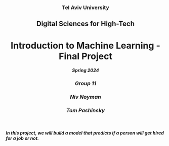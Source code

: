 ### <center> Tel Aviv University
## <center>**Digital Sciences for High-Tech**
# <center> **Introduction to Machine Learning - Final Project**
#### <center> <i> Spring 2024
    
### <center> Group 11
### <center> Niv Noyman 
### <center> Tom Pashinsky <br>
<br>

#### In this project, we will build a model that predicts if a person will get hired for a job or not.
